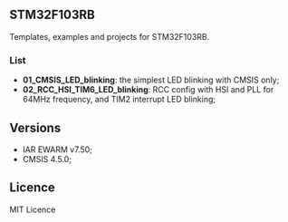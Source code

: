## STM32F103RB
Templates, examples and projects for STM32F103RB.

### List
  - **01_CMSIS_LED_blinking**: the simplest LED blinking with CMSIS only;
  - **02_RCC_HSI_TIM6_LED_blinking**: RCC config with HSI and PLL for 64MHz frequency,
  and TIM2 interrupt LED blinking;

## Versions
  - IAR EWARM v7.50;
  - CMSIS 4.5.0;

## Licence
MIT Licence
